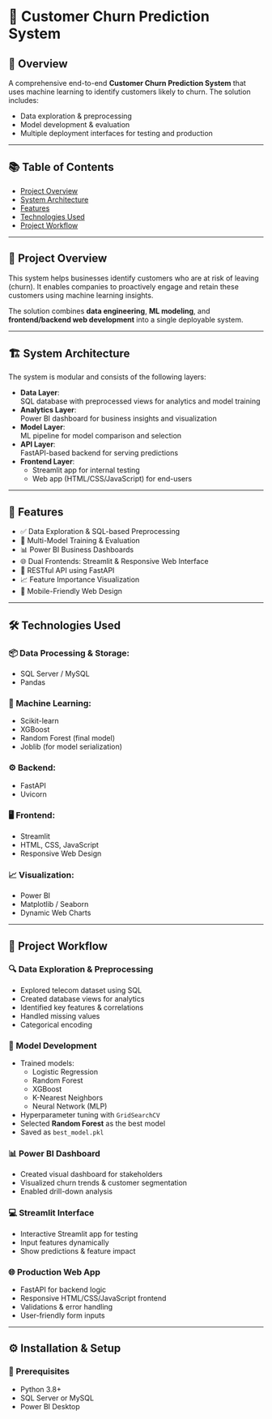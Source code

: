 # 🧠 Customer Churn Prediction System

## 🚀 Overview
A comprehensive end-to-end **Customer Churn Prediction System** that uses machine learning to identify customers likely to churn. The solution includes:

- Data exploration & preprocessing  
- Model development & evaluation  
- Multiple deployment interfaces for testing and production  

---

## 📚 Table of Contents
- [Project Overview](#project-overview)
- [System Architecture](#system-architecture)
- [Features](#features)
- [Technologies Used](#technologies-used)
- [Project Workflow](#project-workflow)
---

## 📝 Project Overview
This system helps businesses identify customers who are at risk of leaving (churn). It enables companies to proactively engage and retain these customers using machine learning insights.

The solution combines **data engineering**, **ML modeling**, and **frontend/backend web development** into a single deployable system.

---

## 🏗️ System Architecture
The system is modular and consists of the following layers:

- **Data Layer**:  
  SQL database with preprocessed views for analytics and model training  
- **Analytics Layer**:  
  Power BI dashboard for business insights and visualization  
- **Model Layer**:  
  ML pipeline for model comparison and selection  
- **API Layer**:  
  FastAPI-based backend for serving predictions  
- **Frontend Layer**:
  - Streamlit app for internal testing  
  - Web app (HTML/CSS/JavaScript) for end-users  

---

## 🌟 Features
- ✅ Data Exploration & SQL-based Preprocessing  
- 🔄 Multi-Model Training & Evaluation  
- 📊 Power BI Business Dashboards  
- 🌐 Dual Frontends: Streamlit & Responsive Web Interface  
- 🔌 RESTful API using FastAPI  
- 📈 Feature Importance Visualization  
- 📱 Mobile-Friendly Web Design  

---

## 🛠️ Technologies Used

### 📦 Data Processing & Storage:
- SQL Server / MySQL  
- Pandas  

### 🤖 Machine Learning:
- Scikit-learn  
- XGBoost  
- Random Forest (final model)  
- Joblib (for model serialization)  

### ⚙️ Backend:
- FastAPI  
- Uvicorn  

### 🖥️ Frontend:
- Streamlit  
- HTML, CSS, JavaScript  
- Responsive Web Design  

### 📈 Visualization:
- Power BI  
- Matplotlib / Seaborn  
- Dynamic Web Charts  

---

## 🔁 Project Workflow

### 🔍 Data Exploration & Preprocessing
- Explored telecom dataset using SQL  
- Created database views for analytics  
- Identified key features & correlations  
- Handled missing values  
- Categorical encoding  

### 🧠 Model Development
- Trained models:  
  - Logistic Regression  
  - Random Forest  
  - XGBoost  
  - K-Nearest Neighbors  
  - Neural Network (MLP)  
- Hyperparameter tuning with `GridSearchCV`  
- Selected **Random Forest** as the best model  
- Saved as `best_model.pkl`  

### 📊 Power BI Dashboard
- Created visual dashboard for stakeholders  
- Visualized churn trends & customer segmentation  
- Enabled drill-down analysis  

### 💻 Streamlit Interface
- Interactive Streamlit app for testing  
- Input features dynamically  
- Show predictions & feature impact  

### 🌐 Production Web App
- FastAPI for backend logic  
- Responsive HTML/CSS/JavaScript frontend  
- Validations & error handling  
- User-friendly form inputs  

---

## ⚙️ Installation & Setup

### 🧾 Prerequisites
- Python 3.8+  
- SQL Server or MySQL  
- Power BI Desktop 